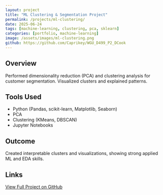 ```yaml
---
layout: project
title: "ML Clustering & Segmentation Project"
permalink: /projects/ml-clustering/
date: 2025-06-24
tags: [machine-learning, clustering, pca, sklearn]
categories: [portfolio, machine-learning]
image: /assets/images/ml-clustering.png
github: https://github.com/Caprikey/WGU_D499_P2_DCook
---
```


## Overview

Performed dimensionality reduction (PCA) and clustering analysis for customer segmentation. Visualized clusters and explained patterns.

## Tools Used

- Python (Pandas, scikit-learn, Matplotlib, Seaborn)
- PCA
- Clustering (KMeans, DBSCAN)
- Jupyter Notebooks

## Outcome

Created interpretable clusters and visualizations, showing strong applied ML and EDA skills.

## Links

[View Full Project on GitHub](https://github.com/Caprikey/WGU_D499_P2_DCook)
